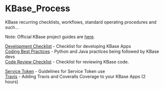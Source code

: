 # KBase_Process
KBase recurring checklists, workflows, standard operating procedures and such...

Note: Official KBase project guides are [here](https://github.com/kbase/project_guides). 

[Development Checklist](/development_checklist.md) - Checklist for developing KBase Apps <br>
[Coding Best Practices](/coding_best_practices.md) - Python and Java practices being followed by KBase devs <br>
[Code Review Checklist](https://github.com/kbase/project_guides/blob/master/CodeReviews.md) - Checklist for reviewing KBase code. <br>

[Service Token](/service_token.md) - Guidelines for Service Token use <br>
[Travis](/travis.md) - Adding Travis and Coveralls Coverage to your KBase Apps (2 hours) <br>

